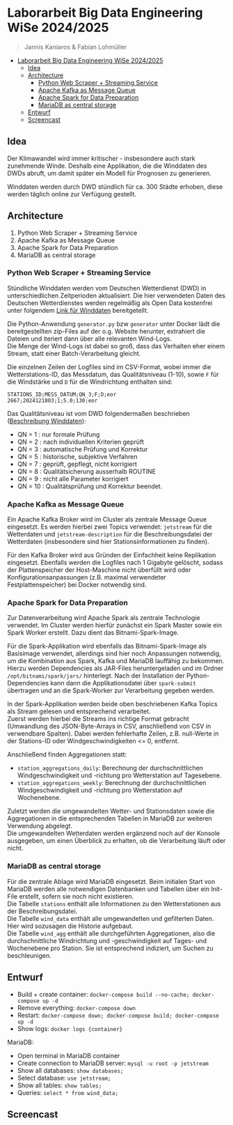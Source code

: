 # Laborarbeit Big Data Engineering WiSe 2024/2025
> Jannis Kaniaros & Fabian Lohmüller

- [Laborarbeit Big Data Engineering WiSe 2024/2025](#laborarbeit-big-data-engineering-wise-20242025)
  - [Idea](#idea)
  - [Architecture](#architecture)
    - [Python Web Scraper + Streaming Service](#python-web-scraper--streaming-service)
    - [Apache Kafka as Message Queue](#apache-kafka-as-message-queue)
    - [Apache Spark for Data Preparation](#apache-spark-for-data-preparation)
    - [MariaDB as central storage](#mariadb-as-central-storage)
  - [Entwurf](#entwurf)
  - [Screencast](#screencast)


## Idea
Der Klimawandel wird immer kritischer - insbesondere auch stark zunehmende Winde.
Deshalb eine Applikation, die die Winddaten des DWDs abruft, um damit später ein Modell für Prognosen zu generieren.

Winddaten werden durch DWD stündlich für ca. 300 Städte erhoben, diese werden täglich online zur Verfügung gestellt.


## Architecture
1. Python Web Scraper + Streaming Service
2. Apache Kafka as Message Queue
3. Apache Spark for Data Preparation
4. MariaDB as central storage

### Python Web Scraper + Streaming Service
Stündliche Winddaten werden vom Deutschen Wetterdienst (DWD) in unterschiedlichen Zeitperioden aktualisiert. Die hier verwendeten Daten des Deutschen Wetterdienstes werden regelmäßig als Open Data kostenfrei unter folgendem
[Link für Winddaten](https://opendata.dwd.de/climate_environment/CDC/observations_germany/climate/10_minutes/wind/now/) bereitgetellt.

Die Python-Anwendung `generator.py` bzw `generator` unter Docker lädt die bereitgestellten zip-Files auf der o.g. Website herunter, extrahiert die Dateien und iteriert dann über alle relevanten Wind-Logs.  
Die Menge der Wind-Logs ist dabei so groß, dass das Verhalten eher einem Stream, statt einer Batch-Verarbeitung gleicht.

Die einzelnen Zeilen der Logfiles sind im CSV-Format, wobei immer die Wetterstations-ID, das Messdatum, das Qualitätsniveau (1-10), sowie `F` für die Windstärke und `D` für die Windrichtung enthalten sind:
```csv
STATIONS_ID;MESS_DATUM;QN_3;F;D;eor
2667;2024121803;1;5.0;130;eor
```
Das Qualitätsniveau ist vom DWD folgendermaßen beschrieben ([Beschreibung Winddaten](https://opendata.dwd.de/climate_environment/CDC/observations_germany/climate/hourly/wind/BESCHREIBUNG_obsgermany_climate_hourly_wind_de.pdf)):
- QN = 1 : nur formale Prüfung
- QN = 2 : nach individuellen Kriterien geprüft
- QN = 3 : automatische Prüfung und Korrektur
- QN = 5 : historische, subjektive Verfahren
- QN = 7 : geprüft, gepflegt, nicht korrigiert
- QN = 8 : Qualitätsicherung ausserhalb ROUTINE
- QN = 9 : nicht alle Parameter korrigiert
- QN = 10 : Qualitätsprüfung und Korrektur beendet.

### Apache Kafka as Message Queue
Ein Apache Kafka Broker wird im Cluster als zentrale Message Queue eingesetzt. Es werden hierbei zwei Topics verwendet: `jetstream` für die Wetterdaten und `jetstream-description` für die Beschreibungsdatei der Wetterdaten (insbesondere sind hier Stationsinformationen zu finden).

Für den Kafka Broker wird aus Gründen der Einfachheit keine Replikation eingesetzt. Ebenfalls werden die Logfiles nach 1 Gigabyte gelöscht, sodass der Plattenspeicher der Host-Maschine nicht überfüllt wird oder Konfigurationsanpassungen (z.B. maximal verwendeter Festplattenspeicher) bei Docker notwendig sind.

### Apache Spark for Data Preparation
Zur Datenverarbeitung wird Apache Spark als zentrale Technologie verwendet. Im Cluster werden hierfür zunächst ein Spark Master sowie ein Spark Worker erstellt. Dazu dient das Bitnami-Spark-Image.

Für die Spark-Applikation wird ebenfalls das Bitnami-Spark-Image als Basisimage verwendet, allerdings sind hier noch Anpassungen notwendig, um die Kombination aus Spark, Kafka und MariaDB lauffähig zu bekommen.  
Hierzu werden Dependencies als JAR-Files heruntergeladen und im Ordner `/opt/bitnami/spark/jars/` hinterlegt. Nach der Installation der Python-Dependencies kann dann die Applikationsdatei über `spark-submit` übertragen und an die Spark-Worker zur Verarbeitung gegeben werden.

In der Spark-Applikation werden beide oben beschriebenen Kafka Topics als Stream gelesen und entsprechend verarbeitet.  
Zuerst werden hierbei die Streams ins richtige Format gebracht (Umwandlung des JSON-Byte-Arrays in CSV, anschließend von CSV in verwendbare Spalten). Dabei werden fehlerhafte Zeilen, z.B. null-Werte in der Stations-ID oder Windgeschwindigkeiten <= 0, entfernt.

Anschließend finden Aggregationen statt:
- `station_aggregations_daily`: Berechnung der durchschnittlichen Windgeschwindigkeit und -richtung pro Wetterstation auf Tagesebene.
- `station_aggregations_weekly`: Berechnung der durchschnittlichen Windgeschwindigkeit und -richtung pro Wetterstation auf Wochenebene.

Zuletzt werden die umgewandelten Wetter- und Stationsdaten sowie die Aggregationen in die entsprechenden Tabellen in MariaDB zur weiteren Verwendung abgelegt.  
Die umgewandelten Wetterdaten werden ergänzend noch auf der Konsole ausgegeben, um einen Überblick zu erhalten, ob die Verarbeitung läuft oder nicht.

### MariaDB as central storage
Für die zentrale Ablage wird MariaDB eingesetzt. Beim initialen Start von MariaDB werden alle notwendigen Datenbanken und Tabellen über ein Init-File erstellt, sofern sie noch nicht existieren.  
Die Tabelle `stations` enthält alle Informationen zu den Wetterstationen aus der Beschreibungsdatei.  
Die Tabelle `wind_data` enthält alle umgewandelten und gefilterten Daten. Hier wird sozusagen die Historie aufgebaut.  
Die Tabelle `wind_agg` enthält alle durchgeführten Aggregationen, also die durchschnittliche Windrichtung und -geschwindigkeit auf Tages- und Wochenebene pro Station. Sie ist entsprechend indiziert, um Suchen zu beschleunigen.

## Entwurf
- Build + create container: `docker-compose build --no-cache; docker-compose up -d`
- Remove everything: `docker-compose down`
- Restart: `docker-compose down; docker-compose build; docker-compose up -d`
- Show logs: `docker logs {container}`

MariaDB:
- Open terminal in MariaDB container
- Create connection to MariaDB server: `mysql -u root -p jetstream`
- Show all databases: `show databases;`
- Select database: `use jetstream;`
- Show all tables: `show tables;`
- Queries: `select * from wind_data;`

## Screencast
